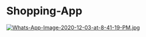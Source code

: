 # Shopping-App

[![Whats-App-Image-2020-12-03-at-8-41-19-PM.jpg](https://i.postimg.cc/1twzB3VB/Whats-App-Image-2020-12-03-at-8-41-19-PM.jpg)](https://postimg.cc/ZBYZKZcv)
